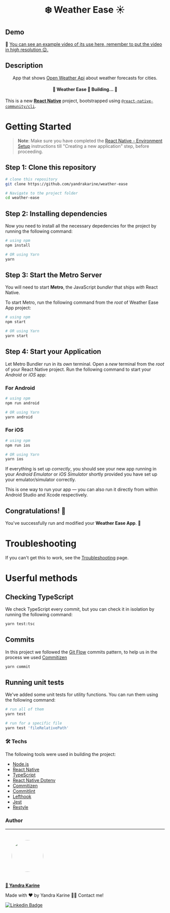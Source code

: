 <h1 align="center">❄️ Weather Ease ☀️</h1>

## Demo

🎥 [You can see an example video of its use here, remember to put the video in high resolution 😉.](https://youtu.be/-gQA2G1PQis)

## Description

<p align="center"> App that shows <a href='https://openweathermap.org/api'>Open Weather Api</a> about weather forecasts for cities.</p>

<h4 align="center"> 
	🚧  Weather Ease 🚀 Building...  🚧
</h4>

This is a new [**React Native**](https://reactnative.dev) project, bootstrapped using [`@react-native-community/cli`](https://github.com/react-native-community/cli).

# Getting Started

> **Note**: Make sure you have completed the [React Native - Environment Setup](https://reactnative.dev/docs/environment-setup) instructions till "Creating a new application" step, before proceeding.

## Step 1: Clone this repository
```bash
# clone this repository
git clone https://github.com/yandrakarine/weather-ease

# Navigate to the project folder
cd weather-ease

```
## Step 2: Installing dependencies

Now you need to install all the necessary depedencies for the project by running the following command:

```bash
# using npm
npm install

# OR using Yarn
yarn
```

## Step 3: Start the Metro Server

You will need to start **Metro**, the JavaScript _bundler_ that ships _with_ React Native.

To start Metro, run the following command from the _root_ of Weather Ease App project:

```bash
# using npm
npm start

# OR using Yarn
yarn start
```

## Step 4: Start your Application

Let Metro Bundler run in its _own_ terminal. Open a _new_ terminal from the _root_ of your React Native project. Run the following command to start your _Android_ or _iOS_ app:

### For Android

```bash
# using npm
npm run android

# OR using Yarn
yarn android
```

### For iOS

```bash
# using npm
npm run ios

# OR using Yarn
yarn ios
```

If everything is set up _correctly_, you should see your new app running in your _Android Emulator_ or _iOS Simulator_ shortly provided you have set up your emulator/simulator correctly.

This is one way to run your app — you can also run it directly from within Android Studio and Xcode respectively.

## Congratulations! :tada:

You've successfully run and modified your **Weather Ease App**. :partying_face:

# Troubleshooting

If you can't get this to work, see the [Troubleshooting](https://reactnative.dev/docs/troubleshooting) page.

# Userful methods

## Checking TypeScript
We check TypeScript every commit, but you can check it in isolation by running the following command:

```bash
yarn test:tsc
```

## Commits
In this project we followed the [Git Flow](https://www.gitkraken.com/learn/git/git-flow) commits pattern, to help us in the process we used [Commitizen](https://github.com/commitizen/cz-cli)
```bash
yarn commit
```

## Running unit tests
We've added some unit tests for utility functions. You can run them using the following command:


```bash
# run all of them
yarn test

# run for a specific file
yarn test 'fileRelativePath'
```

### 🛠 Techs

The following tools were used in building the project:

- [Node.js](https://nodejs.org/en/)
- [React Native](https://reactnative.dev/)
- [TypeScript](https://www.typescriptlang.org/)
- [React Native Dotenv](https://www.npmjs.com/package/react-native-dotenv)
- [Commitizen](https://github.com/commitizen/cz-cli)
- [Commitlint](https://github.com/conventional-changelog/commitlint)
- [Lefthook](https://github.com/evilmartians/lefthook)
- [Jest](https://jestjs.io/)
- [Restyle](https://shopify.github.io/restyle/)

### Author

---

<a href="https://github.com/yandrakarine">
   <img style="border-radius: 50%; margin: 20px" src="https://github.com/yandrakarine.png" width="100px;" alt=""/>
   <br />
   <p><b>🚀 Yandra Karine</b></p>
</a>

Made with ❤️ by Yandra Karine 👋🏽 Contact me!

[![Linkedin Badge](https://img.shields.io/badge/LinkedIn-0077B5?style=for-the-badge&logo=linkedin&logoColor=white)](https://www.linkedin.com/in/yandra-karine-lima-4183b4143/)
